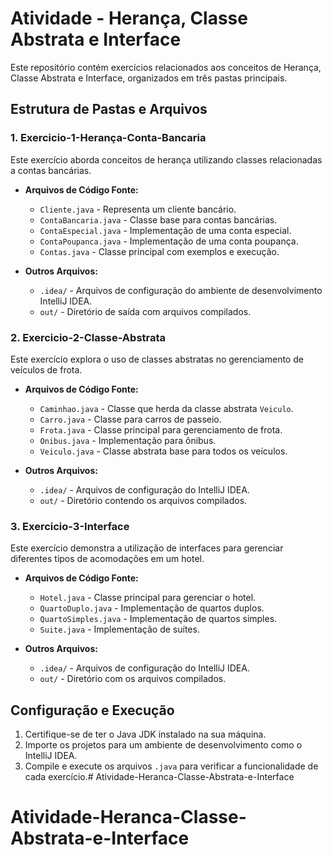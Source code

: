 
# Atividade - Herança, Classe Abstrata e Interface

Este repositório contém exercícios relacionados aos conceitos de Herança, Classe Abstrata e Interface, organizados em três pastas principais.

## Estrutura de Pastas e Arquivos

### 1. Exercicio-1-Herança-Conta-Bancaria
Este exercício aborda conceitos de herança utilizando classes relacionadas a contas bancárias.

- **Arquivos de Código Fonte:**
  - `Cliente.java` - Representa um cliente bancário.
  - `ContaBancaria.java` - Classe base para contas bancárias.
  - `ContaEspecial.java` - Implementação de uma conta especial.
  - `ContaPoupanca.java` - Implementação de uma conta poupança.
  - `Contas.java` - Classe principal com exemplos e execução.

- **Outros Arquivos:**
  - `.idea/` - Arquivos de configuração do ambiente de desenvolvimento IntelliJ IDEA.
  - `out/` - Diretório de saída com arquivos compilados.

### 2. Exercicio-2-Classe-Abstrata
Este exercício explora o uso de classes abstratas no gerenciamento de veículos de frota.

- **Arquivos de Código Fonte:**
  - `Caminhao.java` - Classe que herda da classe abstrata `Veiculo`.
  - `Carro.java` - Classe para carros de passeio.
  - `Frota.java` - Classe principal para gerenciamento de frota.
  - `Onibus.java` - Implementação para ônibus.
  - `Veiculo.java` - Classe abstrata base para todos os veículos.

- **Outros Arquivos:**
  - `.idea/` - Arquivos de configuração do IntelliJ IDEA.
  - `out/` - Diretório contendo os arquivos compilados.

### 3. Exercicio-3-Interface
Este exercício demonstra a utilização de interfaces para gerenciar diferentes tipos de acomodações em um hotel.

- **Arquivos de Código Fonte:**
  - `Hotel.java` - Classe principal para gerenciar o hotel.
  - `QuartoDuplo.java` - Implementação de quartos duplos.
  - `QuartoSimples.java` - Implementação de quartos simples.
  - `Suite.java` - Implementação de suítes.

- **Outros Arquivos:**
  - `.idea/` - Arquivos de configuração do IntelliJ IDEA.
  - `out/` - Diretório com os arquivos compilados.

## Configuração e Execução
1. Certifique-se de ter o Java JDK instalado na sua máquina.
2. Importe os projetos para um ambiente de desenvolvimento como o IntelliJ IDEA.
3. Compile e execute os arquivos `.java` para verificar a funcionalidade de cada exercício.# Atividade-Heranca-Classe-Abstrata-e-Interface

   
# Atividade-Heranca-Classe-Abstrata-e-Interface
